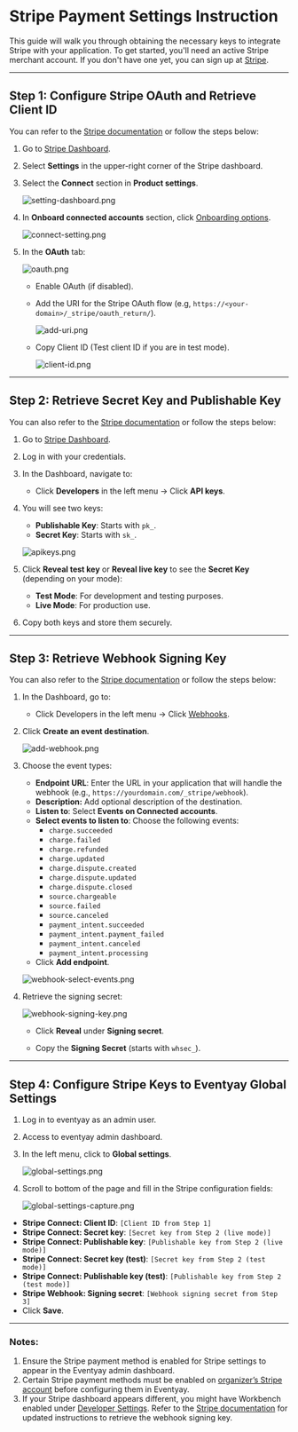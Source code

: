 # Stripe Payment Settings Instruction

This guide will walk you through obtaining the necessary keys to integrate Stripe with your application.
To get started, you'll need an active Stripe merchant account. If you don't have one yet, you can sign up at [Stripe](http://stripe.com/).

---

## Step 1: **Configure Stripe OAuth and Retrieve Client ID**

You can refer to the [Stripe documentation](https://docs.stripe.com/connect/oauth-standard-accounts#integrating-oauth)  or follow the steps below:

1. Go to [Stripe Dashboard](https://dashboard.stripe.com/).
2. Select **Settings** in the upper-right corner of the Stripe dashboard.
3. Select the **Connect** section in **Product settings**.

    ![setting-dashboard.png](images/setting-dashboard.png)

4. In **Onboard connected accounts** section, click [Onboarding options](https://dashboard.stripe.com/settings/connect/onboarding-options/countries).

    ![connect-setting.png](images/connect-setting.png)

5. In the **OAuth** tab:

    ![oauth.png](images/oauth.png)

    - Enable OAuth (if disabled).
    - Add the URI for the Stripe OAuth flow (e.g, `https://<your-domain>/_stripe/oauth_return/`).

        ![add-uri.png](images/add-uri.png)

    - Copy Client ID (Test client ID if you are in test mode).

        ![client-id.png](images/client-id.png)

---

## Step 2: **Retrieve Secret Key and Publishable Key**

You can also refer to the [Stripe documentation](https://docs.stripe.com/keys) or follow the steps below:

1. Go to [Stripe Dashboard](https://dashboard.stripe.com/).
2. Log in with your credentials.
3. In the Dashboard, navigate to:
    - Click **Developers** in the left menu → Click **API keys**.
4. You will see two keys:
    - **Publishable Key**: Starts with `pk_`.
    - **Secret Key**: Starts with `sk_`.

    ![apikeys.png](images/apikeys.png)

5. Click **Reveal test key** or **Reveal live key** to see the **Secret Key** (depending on your mode):
    - **Test Mode**: For development and testing purposes.
    - **Live Mode**: For production use.

6. Copy both keys and store them securely.

---

## Step 3: **Retrieve Webhook Signing Key**

You can also refer to the [Stripe documentation](https://docs.stripe.com/webhooks) or follow the steps below:

1. In the Dashboard, go to:
    - Click Developers in the left menu → Click [Webhooks](https://dashboard.stripe.com/webhooks).
2. Click **Create an event destination**.

    ![add-webhook.png](images/webhook-create-event-dest.png)

3. Choose the event types:
    - **Endpoint URL**: Enter the URL in your application that will handle the webhook (e.g., `https://yourdomain.com/_stripe/webhook`).
    - **Description:** Add optional description of the destination.
    - **Listen to**: Select **Events on Connected accounts**.
    - **Select events to listen to**: Choose the following events:
        - `charge.succeeded`
        - `charge.failed`
        - `charge.refunded`
        - `charge.updated`
        - `charge.dispute.created`
        - `charge.dispute.updated`
        - `charge.dispute.closed`
        - `source.chargeable`
        - `source.failed`
        - `source.canceled`
        - `payment_intent.succeeded`
        - `payment_intent.payment_failed`
        - `payment_intent.canceled`
        - `payment_intent.processing`
    - Click **Add endpoint**.

    ![webhook-select-events.png](images/webhook-select-events.png)

4. Retrieve the signing secret:

    ![webhook-signing-key.png](images/webhook-signing-key.png)

    - Click **Reveal** under **Signing secret**.

    - Copy the **Signing Secret** (starts with `whsec_`).

---

## **Step 4: Configure Stripe Keys to Eventyay Global Settings**

1. Log in to eventyay as an admin user.
2. Access to eventyay admin dashboard.
3. In the left menu, click to **Global settings**.

    ![global-settings.png](images/global-settings.png)

4. Scroll to bottom of the page and fill in the Stripe configuration fields:

    ![global-settings-capture.png](images/global-settings-capture.png)

- **Stripe Connect: Client ID**: `[Client ID from Step 1]`
- **Stripe Connect: Secret key**: `[Secret key from Step 2 (live mode)]`
- **Stripe Connect: Publishable key**: `[Publishable key from Step 2 (live mode)]`
- **Stripe Connect: Secret key (test)**: `[Secret key from Step 2 (test mode)]`
- **Stripe Connect: Publishable key (test)**: `[Publishable key from Step 2 (test mode)]`
- **Stripe Webhook: Signing secret**: `[Webhook signing secret from Step 3]`
- Click **Save**.

---

### **Notes:**

1. Ensure the Stripe payment method is enabled for Stripe settings to appear in the Eventyay admin dashboard.
2. Certain Stripe payment methods must be enabled on [organizer’s Stripe account](https://dashboard.stripe.com/settings/payments) before configuring them in Eventyay.
3. If your Stripe dashboard appears different, you might have Workbench enabled under [Developer Settings](https://dashboard.stripe.com/settings/developers). Refer to the [Stripe documentation](https://docs.stripe.com/webhooks) for updated instructions to retrieve the webhook signing key.
